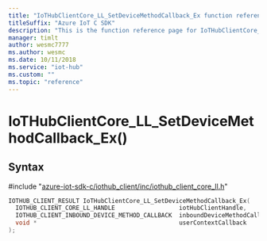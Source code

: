 ```yaml
---                             
title: "IoTHubClientCore_LL_SetDeviceMethodCallback_Ex function reference | Microsoft Docs" 
titleSuffix: "Azure IoT C SDK"            
description: "This is the function reference page for IoTHubClientCore_LL_SetDeviceMethodCallback_Ex() in the Azure IoT C SDK. This SDK is used with Azure IoT Hub and Azure IoT Hub Device Provisioning Service"            
manager: timlt                 
author: wesmc7777              
ms.author: wesmc               
ms.date: 10/11/2018                    
ms.service: "iot-hub"             
ms.custom: ""                
ms.topic: "reference"        
---                            
```


# IoTHubClientCore_LL_SetDeviceMethodCallback_Ex()

## Syntax

\#include "[azure-iot-sdk-c/iothub_client/inc/iothub_client_core_ll.h](../iothub-client-core-ll-h.md)"  
```C
IOTHUB_CLIENT_RESULT IoTHubClientCore_LL_SetDeviceMethodCallback_Ex(
  IOTHUB_CLIENT_CORE_LL_HANDLE                  iotHubClientHandle,
  IOTHUB_CLIENT_INBOUND_DEVICE_METHOD_CALLBACK  inboundDeviceMethodCallback,
  void *                                        userContextCallback
);
```

